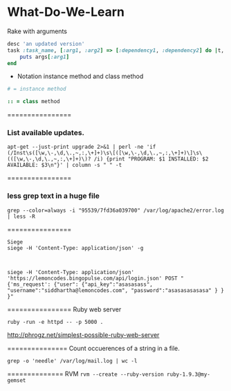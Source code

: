 What-Do-We-Learn
================

Rake with arguments
```ruby
desc 'an updated version'
task :task_name, [:arg1, :arg2] => [:dependency1, :dependency2] do |t, args|
    puts args[:arg1]
end
```
* Notation instance method and class method
```ruby
# = instance method

:: = class method
```

================
### List available updates.
```
apt-get --just-print upgrade 2>&1 | perl -ne 'if (/Inst\s([\w,\-,\d,\.,~,:,\+]+)\s\[([\w,\-,\d,\.,~,:,\+]+)\]\s\(([\w,\-,\d,\.,~,‌​:,\+]+)\)? /i) {print "PROGRAM: $1 INSTALLED: $2 AVAILABLE: $3\n"}' | column -s " " -t
```

================
### less grep text in a huge file
`grep --color=always -i "95539/7fd36a039700" /var/log/apache2/error.log | less -R`

================
```
Siege
siege -H 'Content-Type: application/json' -g



siege -H 'Content-Type: application/json' 'https://lemoncodes.bingopulse.com/api/login.json' POST "{'ms_request': {"user": {"api_key":"asasasass", "username":"siddhartha@lemoncodes.com", "password":"asasasasasasa" } } }"
```

================
Ruby web server

`ruby -run -e httpd -- -p 5000 .`

http://phrogz.net/simplest-possible-ruby-web-server

===============
Count occuerences of a string in a file.

`grep -o 'needle' /var/log/mail.log | wc -l`


==============
RVM
`rvm --create --ruby-version ruby-1.9.3@my-gemset`
